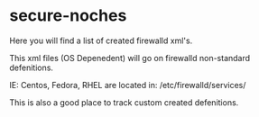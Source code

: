 # secure-noches

Here you will find a list of created firewalld xml's.

This xml files (OS Depenedent) will go on firewalld non-standard defenitions.

IE: Centos, Fedora, RHEL are located in: /etc/firewalld/services/

This is also a good place to track custom created defenitions.
